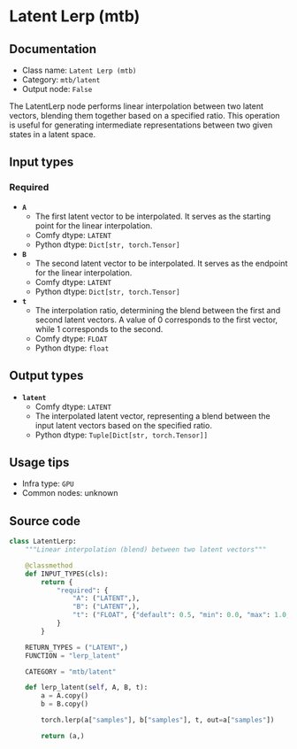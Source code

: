 # Latent Lerp (mtb)
## Documentation
- Class name: `Latent Lerp (mtb)`
- Category: `mtb/latent`
- Output node: `False`

The LatentLerp node performs linear interpolation between two latent vectors, blending them together based on a specified ratio. This operation is useful for generating intermediate representations between two given states in a latent space.
## Input types
### Required
- **`A`**
    - The first latent vector to be interpolated. It serves as the starting point for the linear interpolation.
    - Comfy dtype: `LATENT`
    - Python dtype: `Dict[str, torch.Tensor]`
- **`B`**
    - The second latent vector to be interpolated. It serves as the endpoint for the linear interpolation.
    - Comfy dtype: `LATENT`
    - Python dtype: `Dict[str, torch.Tensor]`
- **`t`**
    - The interpolation ratio, determining the blend between the first and second latent vectors. A value of 0 corresponds to the first vector, while 1 corresponds to the second.
    - Comfy dtype: `FLOAT`
    - Python dtype: `float`
## Output types
- **`latent`**
    - Comfy dtype: `LATENT`
    - The interpolated latent vector, representing a blend between the input latent vectors based on the specified ratio.
    - Python dtype: `Tuple[Dict[str, torch.Tensor]]`
## Usage tips
- Infra type: `GPU`
- Common nodes: unknown


## Source code
```python
class LatentLerp:
    """Linear interpolation (blend) between two latent vectors"""

    @classmethod
    def INPUT_TYPES(cls):
        return {
            "required": {
                "A": ("LATENT",),
                "B": ("LATENT",),
                "t": ("FLOAT", {"default": 0.5, "min": 0.0, "max": 1.0, "step": 0.01}),
            }
        }

    RETURN_TYPES = ("LATENT",)
    FUNCTION = "lerp_latent"

    CATEGORY = "mtb/latent"

    def lerp_latent(self, A, B, t):
        a = A.copy()
        b = B.copy()

        torch.lerp(a["samples"], b["samples"], t, out=a["samples"])

        return (a,)

```

